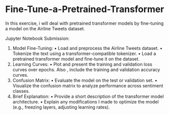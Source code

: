 # Fine-Tune-a-Pretrained-Transformer

In this exercise, i will deal with pretrained transformer 
models by fine-tuning a model on the Airline Tweets dataset. 

Jupyter Notebook Submission: 
1. Model Fine-Tuning: 
• Load and preprocess the Airline Tweets dataset. 
• Tokenize the text using a transformer-compatible tokenizer. 
• Load a pretrained transformer model and fine-tune it on the 
dataset. 
2. Learning Curves: 
• Plot and present the training and validation loss curves over 
epochs. 
   Also , include the training and validation accuracy curves. 
3. Confusion Matrix: 
• Evaluate the model on the test or validation set. 
• Visualize the confusion matrix to analyze performance across 
sentiment classes. 
4. Brief Explanation: 
• Provide a short description of the transformer model architecture. 
• Explain any modifications I made to optimize the model (e.g., 
freezing layers, adjusting learning rates). 
